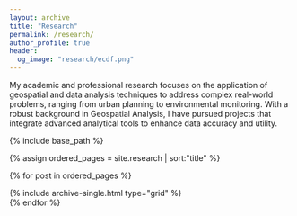 ```yaml
---
layout: archive
title: "Research"
permalink: /research/
author_profile: true
header:
  og_image: "research/ecdf.png"
---
```


My academic and professional research focuses on the application of geospatial and data analysis techniques to address complex real-world problems, ranging from urban planning to environmental monitoring. With a robust background in Geospatial Analysis, I have pursued projects that integrate advanced analytical tools to enhance data accuracy and utility.



<nbsp>

{% include base_path %}

{% assign ordered_pages = site.research | sort:"title" %}

{% for post in ordered_pages %}
  <div class="grid-item">
    {% include archive-single.html type="grid" %}
  </div>
{% endfor %}
